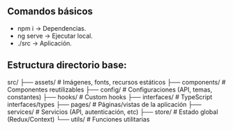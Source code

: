 ## Comandos básicos

- npm i -> Dependencias.
- ng serve -> Ejecutar local.
- ./src -> Aplicación.



## Estructura directorio base:

src/
├── assets/           # Imágenes, fonts, recursos estáticos
├── components/       # Componentes reutilizables
├── config/          # Configuraciones (API, temas, constantes)
├── hooks/           # Custom hooks
├── interfaces/      # TypeScript interfaces/types
├── pages/           # Páginas/vistas de la aplicación
├── services/        # Servicios (API, autenticación, etc)
├── store/           # Estado global (Redux/Context)
└── utils/           # Funciones utilitarias
